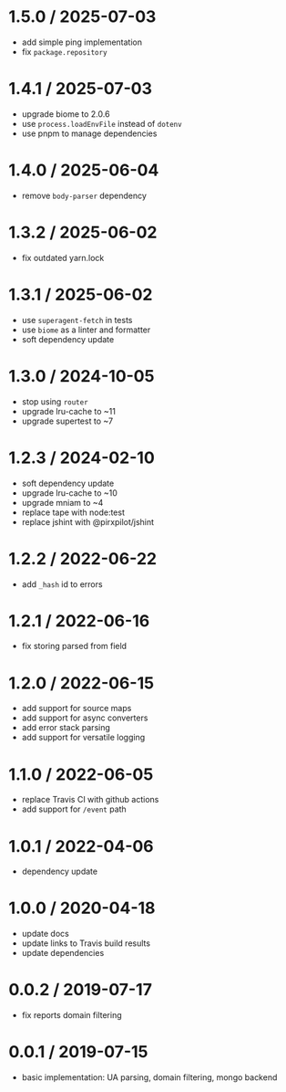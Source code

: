 
1.5.0 / 2025-07-03
==================

 * add simple ping implementation
 * fix `package.repository`

1.4.1 / 2025-07-03
==================

 * upgrade biome to 2.0.6
 * use `process.loadEnvFile` instead of `dotenv`
 * use pnpm to manage dependencies

1.4.0 / 2025-06-04
==================

 * remove `body-parser` dependency

1.3.2 / 2025-06-02
==================

 * fix outdated yarn.lock

1.3.1 / 2025-06-02
==================

 * use `superagent-fetch` in tests
 * use `biome` as a linter and formatter
 * soft dependency update

1.3.0 / 2024-10-05
==================

 * stop using `router`
 * upgrade lru-cache to ~11
 * upgrade supertest to ~7

1.2.3 / 2024-02-10
==================

 * soft dependency update
 * upgrade lru-cache to ~10
 * upgrade mniam to ~4
 * replace tape with node:test
 * replace jshint with @pirxpilot/jshint

1.2.2 / 2022-06-22
==================

 * add `_hash` id to errors

1.2.1 / 2022-06-16
==================

 * fix storing parsed from field

1.2.0 / 2022-06-15
==================

 * add support for source maps
 * add support for async converters
 * add error stack parsing
 * add support for versatile logging

1.1.0 / 2022-06-05
==================

 * replace Travis CI with github actions
 * add support for `/event` path

1.0.1 / 2022-04-06
==================

 * dependency update

1.0.0 / 2020-04-18
==================

 * update docs
 * update links to Travis build results
 * update dependencies

0.0.2 / 2019-07-17
==================

 * fix reports domain filtering

0.0.1 / 2019-07-15
==================

 * basic implementation: UA parsing, domain filtering, mongo backend
